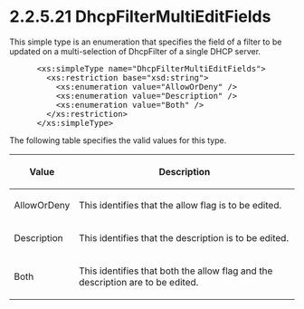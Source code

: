<html dir="LTR" xmlns:mshelp="http://msdn.microsoft.com/mshelp" xmlns:ddue="http://ddue.schemas.microsoft.com/authoring/2003/5" xmlns:xlink="http://www.w3.org/1999/xlink" xmlns:tool="http://www.microsoft.com/tooltip">
 <body>
 <div id="header">
 <h1 class="heading">2.2.5.21 DhcpFilterMultiEditFields</h1>
 </div>
 <div id="mainSection">
 <div id="mainBody">
 <div id="allHistory" class="saveHistory"></div>
 <div id="sectionSection0" class="section" name="collapseableSection">
 

<p>This simple type is an enumeration that specifies the field
of a filter to be updated on a multi-selection of DhcpFilter of a single DHCP
server.</p>

<dl>
<dd>
<div><pre> &lt;xs:simpleType name=&quot;DhcpFilterMultiEditFields&quot;&gt;
   &lt;xs:restriction base=&quot;xsd:string&quot;&gt;
     &lt;xs:enumeration value=&quot;AllowOrDeny&quot; /&gt;
     &lt;xs:enumeration value=&quot;Description&quot; /&gt;
     &lt;xs:enumeration value=&quot;Both&quot; /&gt;
   &lt;/xs:restriction&gt;
 &lt;/xs:simpleType&gt;
</pre></div>
</dd></dl>

<p>The following table specifies the valid values for this
type.</p>

<table>
 <thead>
 <tr>
 <th>
 <p>Value</p>
 </th>
 <th>
 <p>Description</p>
 </th>
 </tr>
 </thead>
 <tr>
 <td>
 <p>AllowOrDeny</p>
 </td>
 <td>
 <p>This identifies that the allow flag is to be edited.</p>
 </td>
 </tr>
 <tr>
 <td>
 <p>Description</p>
 </td>
 <td>
 <p>This identifies that the description is to be edited.</p>
 </td>
 </tr>
 <tr>
 <td>
 <p>Both</p>
 </td>
 <td>
 <p>This identifies that both the allow flag and the
 description are to be edited.</p>
 </td>
 </tr>
</table>

<p> </p>


 </div>
 </div>
 </div>
 </body>
</html>